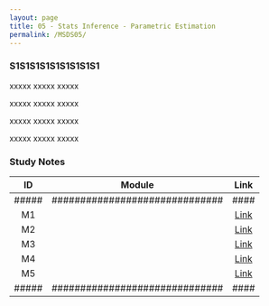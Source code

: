 ```yaml
---
layout: page
title: 05 - Stats Inference - Parametric Estimation
permalink: /MSDS05/
---
```


<h3>S1S1S1S1S1S1S1S1S1</h3>

xxxxx xxxxx xxxxx

xxxxx xxxxx xxxxx

xxxxx xxxxx xxxxx

xxxxx xxxxx xxxxx

<h3>Study Notes</h3>

| ID  | Module                       |Link|
|:---:|:----------------------------:|:--:|
|#####|##############################|####|
| M1  |   |[Link](/03-MSDS-Courses/MSDS05/M1/)|
| M2  |   |[Link](/03-MSDS-Courses/MSDS05/M2/)|
| M3  |   |[Link](/03-MSDS-Courses/MSDS05/M3/)|
| M4  |   |[Link](/03-MSDS-Courses/MSDS05/M4/)|
| M5  |   |[Link](/03-MSDS-Courses/MSDS05/M5/)|
|#####|##############################|####|

